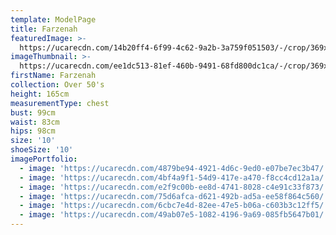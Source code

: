 ```yaml
---
template: ModelPage
title: Farzenah
featuredImage: >-
  https://ucarecdn.com/14b20ff4-6f99-4c62-9a2b-3a759f051503/-/crop/369x250/0,83/-/preview/
imageThumbnail: >-
  https://ucarecdn.com/ee1dc513-81ef-460b-9491-68fd800dc1ca/-/crop/369x527/0,27/-/preview/
firstName: Farzenah
collection: Over 50's
height: 165cm
measurementType: chest
bust: 99cm
waist: 83cm
hips: 98cm
size: '10'
shoeSize: '10'
imagePortfolio:
  - image: 'https://ucarecdn.com/4879be94-4921-4d6c-9ed0-e07be7ec3b47/'
  - image: 'https://ucarecdn.com/4bf4a9f1-54d9-417e-a470-f8cc4cd12a1a/'
  - image: 'https://ucarecdn.com/e2f9c00b-ee8d-4741-8028-c4e91c33f873/'
  - image: 'https://ucarecdn.com/75d6afca-d621-492b-ad5a-ee58f864c560/'
  - image: 'https://ucarecdn.com/6cbc7e4d-82ee-47e5-b06a-c603b3c12ff5/'
  - image: 'https://ucarecdn.com/49ab07e5-1082-4196-9a69-085fb5647b01/'
---
```


